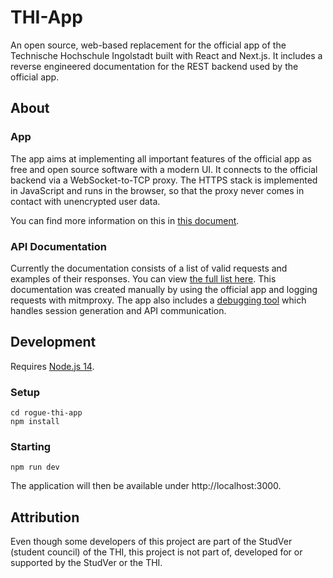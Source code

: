 # THI-App

An open source, web-based replacement for the official app of the
Technische Hochschule Ingolstadt built with React and Next.js.
It includes a reverse engineered documentation for the REST backend
used by the official app.

## About

### App

The app aims at implementing all important features of the official
app as free and open source software with a modern UI.
It connects to the official backend via a WebSocket-to-TCP proxy. The HTTPS
stack is implemented in JavaScript and runs in the browser, so that the proxy
never comes in contact with unencrypted user data.

You can find more information on this in [this document](data-security.md).

### API Documentation

Currently the documentation consists of a list of valid requests and examples
of their responses.
You can view [the full list here](thi-rest-api.md). This documentation was
created manually by using the official app and logging requests with mitmproxy.
The app also includes a [debugging tool](https://neuland.app/debug) which handles session generation
and API communication.

## Development

Requires [Node.js 14](https://nodejs.org/en/).

### Setup
```
cd rogue-thi-app
npm install
```

### Starting
```
npm run dev
```

The application will then be available under http://localhost:3000.

## Attribution

Even though some developers of this project are part of the StudVer (student council)
of the THI, this project is not part of, developed for or supported by the StudVer
or the THI.
